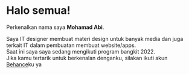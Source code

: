 # Halo semua! 

Perkenalkan nama saya **Mohamad Abi**.

Saya IT designer membuat materi design untuk banyak media dan juga terkait IT dalam pembuatan membuat website/apps.\
Saat ini saya saya sedang mengikuti program bangkit 2022.\
Jika kamu tertarik untuk berkenalan denganku, silakan ikuti akun [Behance](https://www.behance.net/xiabii)ku ya
